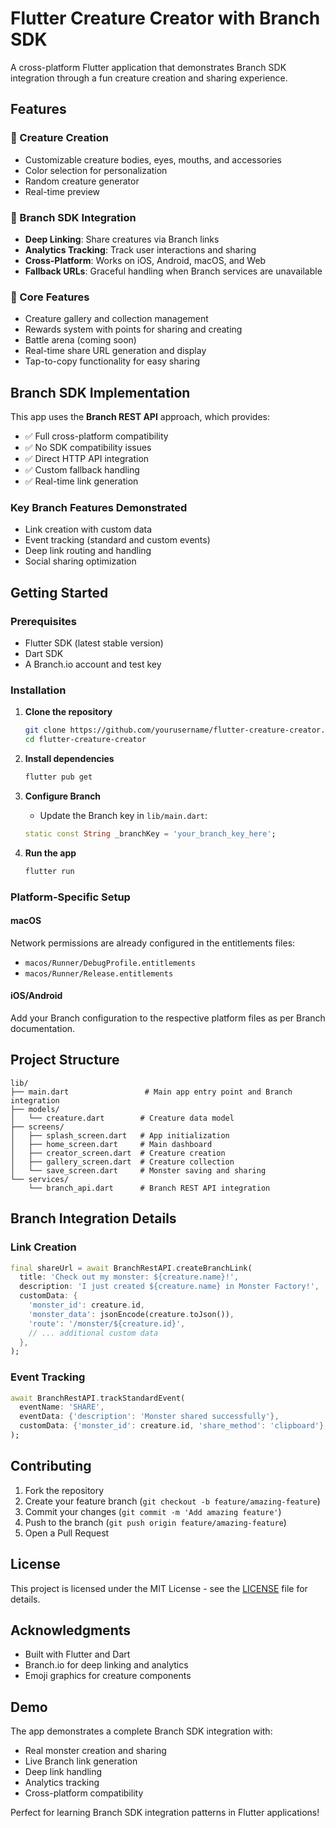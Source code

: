 # Flutter Creature Creator with Branch SDK

A cross-platform Flutter application that demonstrates Branch SDK integration through a fun creature creation and sharing experience.

## Features

### 🎨 Creature Creation
- Customizable creature bodies, eyes, mouths, and accessories
- Color selection for personalization
- Random creature generator
- Real-time preview

### 🔗 Branch SDK Integration
- **Deep Linking**: Share creatures via Branch links
- **Analytics Tracking**: Track user interactions and sharing
- **Cross-Platform**: Works on iOS, Android, macOS, and Web
- **Fallback URLs**: Graceful handling when Branch services are unavailable

### 📱 Core Features
- Creature gallery and collection management
- Rewards system with points for sharing and creating
- Battle arena (coming soon)
- Real-time share URL generation and display
- Tap-to-copy functionality for easy sharing

## Branch SDK Implementation

This app uses the **Branch REST API** approach, which provides:
- ✅ Full cross-platform compatibility
- ✅ No SDK compatibility issues
- ✅ Direct HTTP API integration
- ✅ Custom fallback handling
- ✅ Real-time link generation

### Key Branch Features Demonstrated
- Link creation with custom data
- Event tracking (standard and custom events)
- Deep link routing and handling
- Social sharing optimization

## Getting Started

### Prerequisites
- Flutter SDK (latest stable version)
- Dart SDK
- A Branch.io account and test key

### Installation

1. **Clone the repository**
   ```bash
   git clone https://github.com/yourusername/flutter-creature-creator.git
   cd flutter-creature-creator
   ```

2. **Install dependencies**
   ```bash
   flutter pub get
   ```

3. **Configure Branch**
    - Update the Branch key in `lib/main.dart`:
   ```dart
   static const String _branchKey = 'your_branch_key_here';
   ```

4. **Run the app**
   ```bash
   flutter run
   ```

### Platform-Specific Setup

#### macOS
Network permissions are already configured in the entitlements files:
- `macos/Runner/DebugProfile.entitlements`
- `macos/Runner/Release.entitlements`

#### iOS/Android
Add your Branch configuration to the respective platform files as per Branch documentation.

## Project Structure

```
lib/
├── main.dart                 # Main app entry point and Branch integration
├── models/
│   └── creature.dart        # Creature data model
├── screens/
│   ├── splash_screen.dart   # App initialization
│   ├── home_screen.dart     # Main dashboard
│   ├── creator_screen.dart  # Creature creation
│   ├── gallery_screen.dart  # Creature collection
│   └── save_screen.dart     # Monster saving and sharing
└── services/
    └── branch_api.dart      # Branch REST API integration
```

## Branch Integration Details

### Link Creation
```dart
final shareUrl = await BranchRestAPI.createBranchLink(
  title: 'Check out my monster: ${creature.name}!',
  description: 'I just created ${creature.name} in Monster Factory!',
  customData: {
    'monster_id': creature.id,
    'monster_data': jsonEncode(creature.toJson()),
    'route': '/monster/${creature.id}',
    // ... additional custom data
  },
);
```

### Event Tracking
```dart
await BranchRestAPI.trackStandardEvent(
  eventName: 'SHARE',
  eventData: {'description': 'Monster shared successfully'},
  customData: {'monster_id': creature.id, 'share_method': 'clipboard'},
);
```

## Contributing

1. Fork the repository
2. Create your feature branch (`git checkout -b feature/amazing-feature`)
3. Commit your changes (`git commit -m 'Add amazing feature'`)
4. Push to the branch (`git push origin feature/amazing-feature`)
5. Open a Pull Request

## License

This project is licensed under the MIT License - see the [LICENSE](LICENSE) file for details.

## Acknowledgments

- Built with Flutter and Dart
- Branch.io for deep linking and analytics
- Emoji graphics for creature components

## Demo

The app demonstrates a complete Branch SDK integration with:
- Real monster creation and sharing
- Live Branch link generation
- Deep link handling
- Analytics tracking
- Cross-platform compatibility

Perfect for learning Branch SDK integration patterns in Flutter applications!